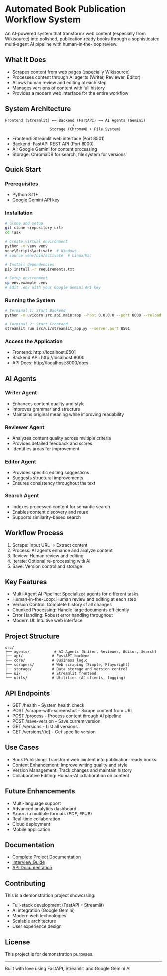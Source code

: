 # Automated Book Publication Workflow System

An AI-powered system that transforms web content (especially from Wikisource) into polished, publication-ready books through a sophisticated multi-agent AI pipeline with human-in-the-loop review.

## What It Does

- Scrapes content from web pages (especially Wikisource)
- Processes content through AI agents (Writer, Reviewer, Editor)
- Allows human review and editing at each step
- Manages versions of content with full history
- Provides a modern web interface for the entire workflow

## System Architecture

```
Frontend (Streamlit) ←→ Backend (FastAPI) ←→ AI Agents (Gemini)
                              ↓
                    Storage (ChromaDB + File System)
```

- Frontend: Streamlit web interface (Port 8501)
- Backend: FastAPI REST API (Port 8000)
- AI: Google Gemini for content processing
- Storage: ChromaDB for search, file system for versions

## Quick Start

### Prerequisites
- Python 3.11+
- Google Gemini API key

### Installation
```bash
# Clone and setup
git clone <repository-url>
cd Task

# Create virtual environment
python -m venv venv
venv\Scripts\activate  # Windows
# source venv/bin/activate  # Linux/Mac

# Install dependencies
pip install -r requirements.txt

# Setup environment
cp env.example .env
# Edit .env with your Google Gemini API key
```

### Running the System
```bash
# Terminal 1: Start Backend
python -m uvicorn src.api.main:app --host 0.0.0.0 --port 8000 --reload

# Terminal 2: Start Frontend
streamlit run src/ui/streamlit_app.py --server.port 8501
```

### Access the Application
- Frontend: http://localhost:8501
- Backend API: http://localhost:8000
- API Docs: http://localhost:8000/docs

## AI Agents

### Writer Agent
- Enhances content quality and style
- Improves grammar and structure
- Maintains original meaning while improving readability

### Reviewer Agent
- Analyzes content quality across multiple criteria
- Provides detailed feedback and scores
- Identifies areas for improvement

### Editor Agent
- Provides specific editing suggestions
- Suggests structural improvements
- Ensures consistency throughout the text

### Search Agent
- Indexes processed content for semantic search
- Enables content discovery and reuse
- Supports similarity-based search

## Workflow Process

1. Scrape: Input URL → Extract content
2. Process: AI agents enhance and analyze content
3. Review: Human review and editing
4. Iterate: Optional re-processing with AI
5. Save: Version control and storage

## Key Features

- Multi-Agent AI Pipeline: Specialized agents for different tasks
- Human-in-the-Loop: Human review and editing at each step
- Version Control: Complete history of all changes
- Chunked Processing: Handle large documents efficiently
- Error Handling: Robust error handling throughout
- Modern UI: Intuitive web interface

## Project Structure

```
src/
├── agents/           # AI Agents (Writer, Reviewer, Editor, Search)
├── api/             # FastAPI backend
├── core/            # Business logic
├── scrapers/        # Web scraping (Simple, Playwright)
├── storage/         # Data storage and version control
├── ui/              # Streamlit frontend
└── utils/           # Utilities (AI clients, logging)
```

## API Endpoints

- GET /health - System health check
- POST /scrape-with-screenshot - Scrape content from URL
- POST /process - Process content through AI pipeline
- POST /save-version - Save current version
- GET /versions - List all versions
- GET /versions/{id} - Get specific version

## Use Cases

- Book Publishing: Transform web content into publication-ready books
- Content Enhancement: Improve writing quality and style
- Version Management: Track changes and maintain history
- Collaborative Editing: Human-AI collaboration on content

## Future Enhancements

- Multi-language support
- Advanced analytics dashboard
- Export to multiple formats (PDF, EPUB)
- Real-time collaboration
- Cloud deployment
- Mobile application

## Documentation

- [Complete Project Documentation](PROJECT_DOCUMENTATION.md)
- [Interview Guide](INTERVIEW_GUIDE.md)
- [API Documentation](http://localhost:8000/docs)

## Contributing

This is a demonstration project showcasing:
- Full-stack development (FastAPI + Streamlit)
- AI integration (Google Gemini)
- Modern web technologies
- Scalable architecture
- User experience design

## License

This project is for demonstration purposes.

---

Built with love using FastAPI, Streamlit, and Google Gemini AI 